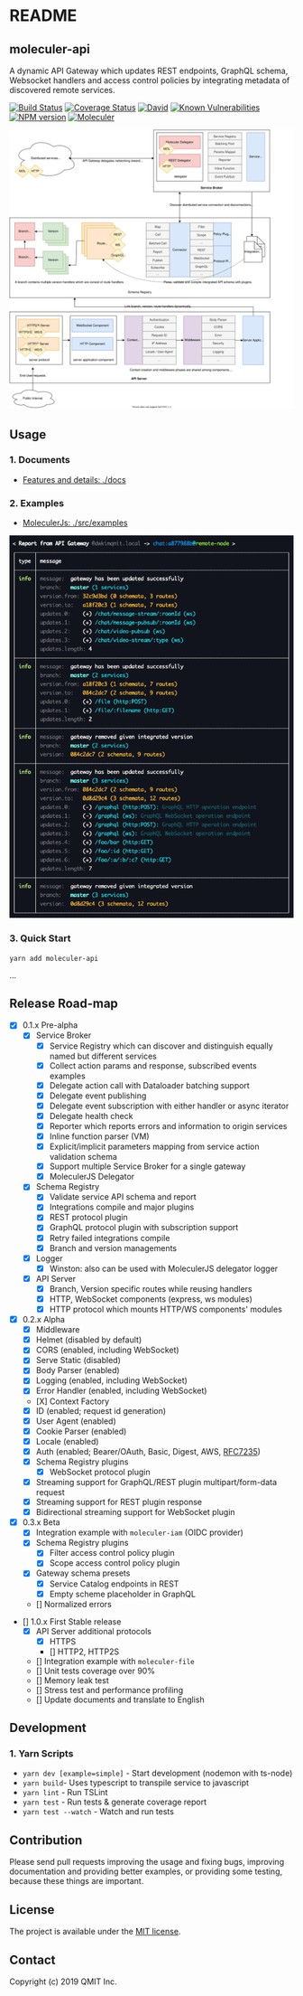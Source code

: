 # README

## moleculer-api

A dynamic API Gateway which updates REST endpoints, GraphQL schema, Websocket handlers and access control policies by integrating metadata of discovered remote services.

[![Build Status](https://travis-ci.org/qmit-pro/moleculer-api.svg?branch=master)](https://travis-ci.org/qmit-pro/moleculer-api) [![Coverage Status](https://coveralls.io/repos/github/qmit-pro/moleculer-api/badge.svg?branch=master)](https://coveralls.io/github/qmit-pro/moleculer-api?branch=master) [![David](https://img.shields.io/david/qmit-pro/moleculer-api.svg)](https://david-dm.org/qmit-pro/moleculer-api) [![Known Vulnerabilities](https://snyk.io/test/github/qmit-pro/moleculer-api/badge.svg)](https://snyk.io/test/github/qmit-pro/moleculer-api) [![NPM version](https://img.shields.io/npm/v/moleculer-api.svg)](https://www.npmjs.com/package/moleculer-api) [![Moleculer](https://badgen.net/badge/Powered%20by/Moleculer/0e83cd)](https://moleculer.services)

![Project Architecture Diagram](.gitbook/assets/diagram.svg)

## Usage

### 1. Documents

* [Features and details: ./docs](get-started/docs.md)

### 2. Examples

* [MoleculerJs: ./src/examples](https://github.com/qmit-pro/moleculer-api/tree/master/src/examples)

![Project Architecture Diagram](.gitbook/assets/report.png)

### 3. Quick Start

```text
yarn add moleculer-api
```

...

## Release Road-map

* [x] 0.1.x Pre-alpha
  * [x] Service Broker
    * [x] Service Registry which can discover and distinguish equally named but different services
    * [x] Collect action params and response, subscribed events examples
    * [x] Delegate action call with Dataloader batching support
    * [x] Delegate event publishing
    * [x] Delegate event subscription with either handler or async iterator
    * [x] Delegate health check
    * [x] Reporter which reports errors and information to origin services
    * [x] Inline function parser \(VM\)
    * [x] Explicit/implicit parameters mapping from service action validation schema 
    * [x] Support multiple Service Broker for a single gateway
    * [x] MoleculerJS Delegator
  * [x] Schema Registry
    * [x] Validate service API schema and report
    * [x] Integrations compile and major plugins
    * [x] REST protocol plugin
    * [x] GraphQL protocol plugin with subscription support
    * [x] Retry failed integrations compile
    * [x] Branch and version managements
  * [x] Logger
    * [x] Winston: also can be used with MoleculerJS delegator logger
  * [x] API Server
    * [x] Branch, Version specific routes while reusing handlers
    * [x] HTTP, WebSocket components \(express, ws modules\)
    * [x] HTTP protocol which mounts HTTP/WS components' modules
* [x] 0.2.x Alpha
  * [x] Middleware
  * [x] Helmet \(disabled by default\)
  * [x] CORS \(enabled, including WebSocket\)
  * [x] Serve Static \(disabled\)
  * [x] Body Parser \(enabled\)
  * [x] Logging \(enabled, including WebSocket\)
  * [x] Error Handler \(enabled, including WebSocket\)
  * \[X\] Context Factory
  * [x] ID \(enabled; request id generation\)
  * [x] User Agent \(enabled\)
  * [x] Cookie Parser \(enabled\)
  * [x] Locale \(enabled\)
  * [x] Auth \(enabled; Bearer/OAuth, Basic, Digest, AWS, [RFC7235](https://tools.ietf.org/html/rfc7235)\)
  * [x] Schema Registry plugins
    * [x] WebSocket protocol plugin
  * [x] Streaming support for GraphQL/REST plugin multipart/form-data request
  * [x] Streaming support for REST plugin response
  * [x] Bidirectional streaming support for WebSocket plugin
* [x] 0.3.x Beta
  * [x] Integration example with `moleculer-iam` \(OIDC provider\)
  * [x] Schema Registry plugins
    * [x] Filter access control policy plugin
    * [x] Scope access control policy plugin
  * [x] Gateway schema presets
    * [x] Service Catalog endpoints in REST
    * [x] Empty scheme placeholder in GraphQL
  * \[\] Normalized errors
* \[\] 1.0.x First Stable release
  * [x] API Server additional protocols
    * [x] HTTPS
    * \[\] HTTP2, HTTP2S
  * \[\] Integration example with `moleculer-file`
  * \[\] Unit tests coverage over 90%
  * \[\] Memory leak test
  * \[\] Stress test and performance profiling
  * \[\] Update documents and translate to English

## Development

### 1. Yarn Scripts

* `yarn dev [example=simple]` - Start development \(nodemon with ts-node\)
* `yarn build`- Uses typescript to transpile service to javascript
* `yarn lint` - Run TSLint
* `yarn test` - Run tests & generate coverage report
* `yarn test --watch` - Watch and run tests

## Contribution

Please send pull requests improving the usage and fixing bugs, improving documentation and providing better examples, or providing some testing, because these things are important.

## License

The project is available under the [MIT license](https://tldrlegal.com/license/mit-license).

## Contact

Copyright \(c\) 2019 QMIT Inc.

